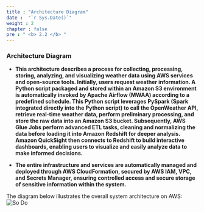 ```yaml
---
title : "Architecture Diagram"
date :  "`r Sys.Date()`" 
weight : 2
chapter : false
pre : " <b> 2.2 </b> "
---
```

### Architecture Diagram

- **This architecture describes a process for collecting, processing, storing, analyzing, and visualizing weather data using AWS services and open-source tools. Initially, users request weather information. A Python script packaged and stored within an Amazon S3 environment is automatically invoked by Apache Airflow (MWAA) according to a predefined schedule. This Python script leverages PySpark (Spark integrated directly into the Python script) to call the OpenWeather API, retrieve real-time weather data, perform preliminary processing, and store the raw data into an Amazon S3 bucket. Subsequently, AWS Glue Jobs perform advanced ETL tasks, cleaning and normalizing the data before loading it into Amazon Redshift for deeper analysis. Amazon QuickSight then connects to Redshift to build interactive dashboards, enabling users to visualize and easily analyze data to make informed decisions.**

- **The entire infrastructure and services are automatically managed and deployed through AWS CloudFormation, secured by AWS IAM, VPC, and Secrets Manager, ensuring controlled access and secure storage of sensitive information within the system.** 

The diagram below illustrates the overall system architecture on AWS:
![So Do](/images/2.architecture/Kien_truc.png)